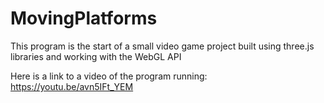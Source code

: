 # MovingPlatforms
This program is the start of a small video game project built using three.js libraries and working with the WebGL API

Here is a link to a video of the program running: 
https://youtu.be/avn5IFt_YEM
